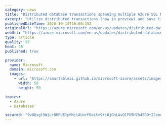 ```yaml
---
category: news
title: "Distributed database transactions spanning multiple Azure SQL Managed Instances"
excerpt: "Utilize distributed transactions (now in preview) and save time when migrating existing applications that require this capability as it eliminates the need to change application code and to perform extensive testing. "
publishedDateTime: 2020-10-14T16:00:15Z
originalUrl: "https://azure.microsoft.com/en-us/updates/distributed-database-transactions-spanning-multiple-azure-sql-managed-instances/"
webUrl: "https://azure.microsoft.com/en-us/updates/distributed-database-transactions-spanning-multiple-azure-sql-managed-instances/"
type: article
quality: 95
heat: 95
published: true

provider:
  name: Microsoft
  domain: microsoft.com
  images:
    - url: "https://smartableai.github.io/microsoft-azure/assets/images/organizations/microsoft.com-50x50.jpg"
      width: 50
      height: 50

topics:
  - Azure
  - Databases

secured: "9vUQsgl9WjL+BHPUE1pMhitAUorFOaitc9+i0jGhLAvQCPX5HZh45DO+IJonu6r+uCWhTHSDUP+oW18VuvUyDH8PJUtyWsIcDF5wfhp55OccnorPehVqA9hlOCZsyPW2A1BiBWhaZbDk73nQGcZzDDVWPnvvodOmIMeabKWoN7rHINDYn57YFbGfvCHsLExoXvqMuDg6fyQnEgc0XxCFMMAEjR1hsnvm+UMJaU11DrPXg3VgRGUEkpQsQBobvndv60rtjbTC4MG/SbPoaF/lvIa2DTvIeMDuSDDgJtBWCnPLHifBpgycWLqs4AN335c1A+2eVglZlW6n1doa51oavhDDrjHqHz/zeGs1FNf2b6g=;20WJuk47E8KPum9K+s5v/w=="
---
```


